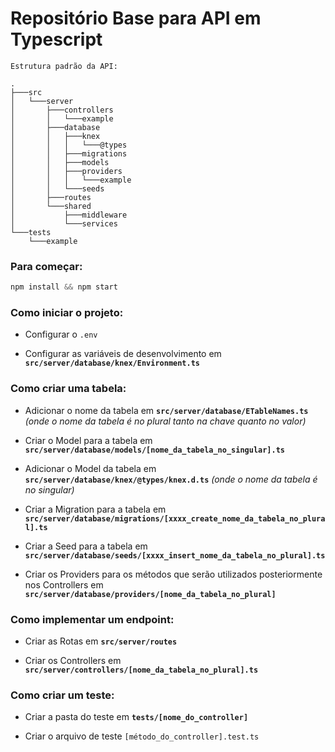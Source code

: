 # Repositório Base para API em Typescript

```shell
Estrutura padrão da API:

.
├───src
│   └───server
│       ├───controllers
│       │   └───example
│       ├───database
│       │   ├───knex
│       │   │   └───@types
│       │   ├───migrations
│       │   ├───models
│       │   ├───providers
│       │   │   └───example
│       │   └───seeds
│       ├───routes
│       └───shared
│           ├───middleware
│           └───services
└───tests
    └───example
```

### Para começar:
~~~javascript
npm install && npm start
~~~

### Como iniciar o projeto:
* Configurar o `.env`

* Configurar as variáveis de desenvolvimento em __`src/server/database/knex/Environment.ts`__

### Como criar uma tabela:
* Adicionar o nome da tabela em __`src/server/database/ETableNames.ts`__ *(onde o nome da tabela é no plural tanto na chave quanto no valor)*

* Criar o Model para a tabela em __`src/server/database/models/[nome_da_tabela_no_singular].ts`__

* Adicionar o Model da tabela em __`src/server/database/knex/@types/knex.d.ts`__ *(onde o nome da tabela é no singular)*

* Criar a Migration para a tabela em __`src/server/database/migrations/[xxxx_create_nome_da_tabela_no_plural].ts`__

* Criar a Seed para a tabela em __`src/server/database/seeds/[xxxx_insert_nome_da_tabela_no_plural].ts`__

* Criar os Providers para os métodos que serão utilizados posteriormente nos Controllers em __`src/server/database/providers/[nome_da_tabela_no_plural]`__

### Como implementar um endpoint:
* Criar as Rotas em __`src/server/routes`__

* Criar os Controllers em __`src/server/controllers/[nome_da_tabela_no_plural].ts`__

### Como criar um teste:
* Criar a pasta do teste em __`tests/[nome_do_controller]`__

* Criar o arquivo de teste `[método_do_controller].test.ts`